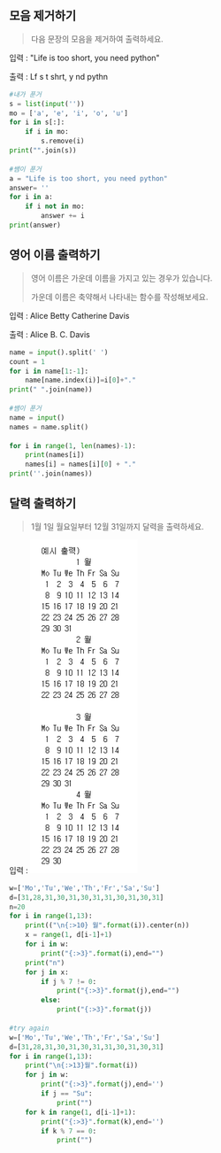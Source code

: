 ## 모음 제거하기

> 다음 문장의 모음을 제거하여 출력하세요.

입력 : "Life is too short, you need python"

출력 : Lf s t shrt, y nd pythn

```python
#내가 푼거
s = list(input(''))
mo = ['a', 'e', 'i', 'o', 'u']
for i in s[:]:
    if i in mo:
        s.remove(i)
print("".join(s))

#쌤이 푼거
a = "Life is too short, you need python"
answer= ''
for i in a:
    if i not in mo:
        answer += i
print(answer)
```

## 영어 이름 출력하기

> 영어 이름은 가운데 이름을 가지고 있는 경우가 있습니다.
>
> 가운데 이름은 축약해서 나타내는 함수를 작성해보세요.

입력 : Alice Betty Catherine Davis

출력 : Alice B. C. Davis

```python
name = input().split(' ')
count = 1
for i in name[1:-1]:
    name[name.index(i)]=i[0]+"."
print(" ".join(name))

#쌤이 푼거
name = input()
names = name.split()

for i in range(1, len(names)-1):
    print(names[i])
    names[i] = names[i][0] + "."
print(''.join(names))
```

## 달력 출력하기

> 1월 1일 월요일부터 12월 31일까지 달력을 출력하세요.

입력 : ![](image/1.png)

```python
w=['Mo','Tu','We','Th','Fr','Sa','Su']
d=[31,28,31,30,31,30,31,31,30,31,30,31]
n=20
for i in range(1,13):
    print(("\n{:>10} 월".format(i)).center(n))
    x = range(1, d[i-1]+1)
    for i in w:
        print("{:>3}".format(i),end="")
    print("n")
    for j in x:
        if j % 7 != 0:
            print("{:>3}".format(j),end="")
        else:
            print("{:>3}".format(j))
            
#try again
w=['Mo','Tu','We','Th','Fr','Sa','Su']
d=[31,28,31,30,31,30,31,31,30,31,30,31]
for i in range(1,13):
    print("\n{:>13}월".format(i))
    for j in w:
        print("{:>3}".format(j),end='')
        if j == "Su":
            print("")
    for k in range(1, d[i-1]+1):
        print("{:>3}".format(k),end='')
        if k % 7 == 0:
            print("")

```

